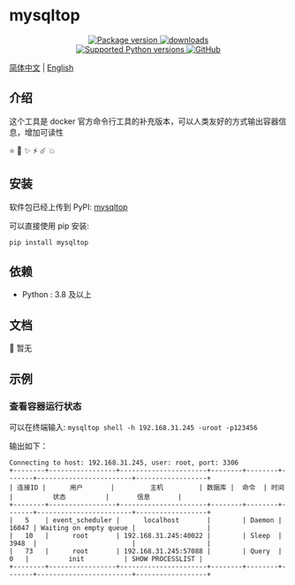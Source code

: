 # mysqltop

<p align="center">
    <!-- <a href="https://github.com/ponponon/mysqltop/actions/workflows/tests.yml" target="_blank">
        <img src="https://github.com/ponponon/mysqltop/actions/workflows/tests.yml/badge.svg" alt="Tests coverage"/>
    </a>
    <a href="https://coverage-badge.samuelcolvin.workers.dev/redirect/lancetnik/mysqltop" target="_blank">
        <img src="https://coverage-badge.samuelcolvin.workers.dev/lancetnik/mysqltop.svg" alt="Coverage">
    </a> -->
    <a href="https://pypi.org/project/mysqltop" target="_blank">
        <img src="https://img.shields.io/pypi/v/mysqltop?label=pypi%20package" alt="Package version">
    </a>
    <a href="https://pepy.tech/project/mysqltop" target="_blank">
        <img src="https://static.pepy.tech/personalized-badge/mysqltop?period=total&units=international_system&left_color=grey&right_color=blue&left_text=Downloads" alt="downloads"/>
    </a>
    <br/>
    <a href="https://pypi.org/project/mysqltop" target="_blank">
        <img src="https://img.shields.io/pypi/pyversions/mysqltop.svg" alt="Supported Python versions">
    </a>
    <a href="https://github.com/ponponon/mysqltop/blob/master/LICENSE" target="_blank">
        <img alt="GitHub" src="https://img.shields.io/github/license/ponponon/mysqltop?color=%23007ec6">
    </a>
</p>

[简体中文](./README.zh-CN.md) | [English](./README.md)

## 介绍

这个工具是 docker 官方命令行工具的补充版本，可以人类友好的方式输出容器信息，增加可读性

⭐️ 🌟 ✨ ⚡️ ☄️ 💥

## 安装

软件包已经上传到 PyPI: [mysqltop](https://pypi.org/project/mysqltop/)

可以直接使用 pip 安装:

```shell
pip install mysqltop
```

## 依赖

- Python : 3.8 及以上

## 文档

📄 暂无

## 示例

### 查看容器运行状态

可以在终端输入: `mysqltop shell -h 192.168.31.245 -uroot -p123456`

输出如下：

```shell
Connecting to host: 192.168.31.245, user: root, port: 3306
+--------+-----------------+----------------------+--------+--------+-------+------------------------+------------------+
| 连接ID |      用户       |         主机         | 数据库 |  命令  | 时间  |          状态          |       信息       |
+--------+-----------------+----------------------+--------+--------+-------+------------------------+------------------+
|   5    | event_scheduler |      localhost       |        | Daemon | 16047 | Waiting on empty queue |                  |
|   10   |      root       | 192.168.31.245:40022 |        | Sleep  | 3948  |                        |                  |
|   73   |      root       | 192.168.31.245:57088 |        | Query  |   0   |          init          | SHOW PROCESSLIST |
+--------+-----------------+----------------------+--------+--------+-------+------------------------+------------------+
```
